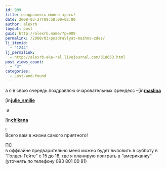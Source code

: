 ```yaml
---
id: 909
title: поздравлять можно здесь!
date: 2008-03-27T09:50:00+02:00
author: alexrb
layout: post
guid: http://alexrb.name/?p=909
permalink: /2008/03/pozdravlyat-mozhno-zdes/
lj_itemid:
  - "1244"
lj_permalink:
  - http://alexrb-aka-ral.livejournal.com/318653.html
post_views_count:
  - "3"
categories:
  - Lost-and-found
---
```

а я в свою очередь поздравляю очаровательных френдесс &#8211;[<img width="17" height="17" src="http://stat.livejournal.com/img/userinfo.gif" alt="[info]" style="border: 0pt none ; vertical-align: bottom; padding-right: 1px;" />](http://maslina.livejournal.com/profile)[**maslina**](http://maslina.livejournal.com/)&nbsp;

<div class="ljuser">
  <a href="http://julie-smilie.livejournal.com/profile"><img width="17" height="17" src="http://stat.livejournal.com/img/userinfo.gif" alt="[info]" style="border: 0pt none ; vertical-align: bottom; padding-right: 1px;" /></a><a href="http://julie-smilie.livejournal.com/"><b>julie_smilie</b></a>
</div>

&nbsp;и&nbsp;

<div class="ljuser">
  <a href="http://chikana.livejournal.com/profile"><img width="17" height="17" src="http://stat.livejournal.com/img/userinfo.gif" alt="[info]" style="border: 0pt none ; vertical-align: bottom; padding-right: 1px;" /></a><a href="http://chikana.livejournal.com/"><b>chikana</b></a>
</div>

!  
Всего вам в жизни самого приятного!

ПС  
в оффлайне предварительно меня можно будет выловить в субботу в &#8220;Голден Гейте&#8221; с 15 до 18, где я планирую поиграть в &#8220;американку&#8221; (уточнять по телефону 093 801 00 81)